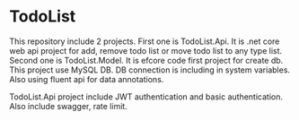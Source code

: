 # TodoList

This repository include 2 projects.
First one is TodoList.Api. It is .net core web api project for add, remove todo list or move todo list to any type list.
 Second one is TodoList.Model. It is efcore code first project for create db. This project use MySQL DB.
 DB connection is including in system variables. Also using fluent api for data annotations.
 
 TodoList.Api project include JWT authentication and basic authentication. Also include swagger, rate limit.
